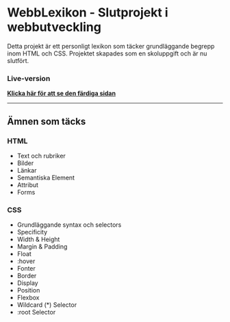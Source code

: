 # WebbLexikon - Slutprojekt i webbutveckling

Detta projekt är ett personligt lexikon som täcker grundläggande begrepp inom HTML och CSS. Projektet skapades som en skoluppgift och är nu slutfört.

### Live-version
**[Klicka här för att se den färdiga sidan](https://bedda145.github.io/Uppgift/)**

---

## Ämnen som täcks

### HTML
- Text och rubriker
- Bilder
- Länkar
- Semantiska Element
- Attribut
- Forms

### CSS
- Grundläggande syntax och selectors
- Specificity
- Width & Height
- Margin & Padding
- Float
- :hover
- Fonter
- Border
- Display
- Position
- Flexbox
- Wildcard (*) Selector
- :root Selector
